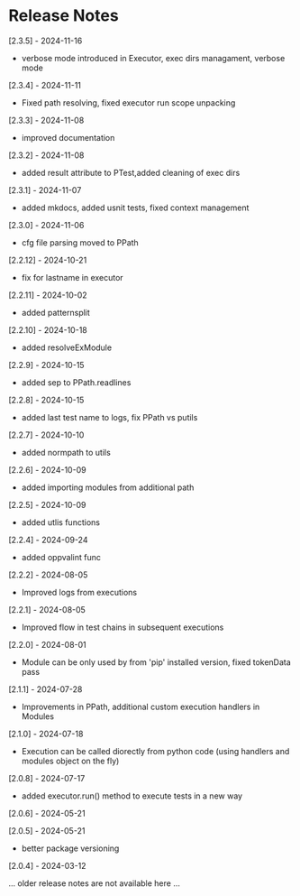 # Release Notes

[2.3.5] - 2024-11-16<br>
- verbose mode introduced in Executor, exec dirs managament, verbose mode

[2.3.4] - 2024-11-11<br>
- Fixed path resolving, fixed executor run scope unpacking

[2.3.3] - 2024-11-08<br>
- improved documentation

[2.3.2] - 2024-11-08<br>
- added result attribute to PTest,added cleaning of exec dirs

[2.3.1] - 2024-11-07<br>
- added mkdocs, added usnit tests, fixed context management

[2.3.0] - 2024-11-06<br>
- cfg file parsing moved to PPath

[2.2.12] - 2024-10-21<br>
- fix for lastname in executor

[2.2.11] - 2024-10-02<br>
- added patternsplit

[2.2.10] - 2024-10-18<br>
- added resolveExModule

[2.2.9] - 2024-10-15<br>
- added sep to PPath.readlines

[2.2.8] - 2024-10-15<br>
- added last test name to logs, fix PPath vs putils

[2.2.7] - 2024-10-10<br>
- added normpath to utils

[2.2.6] - 2024-10-09<br>
- added importing modules from additional path

[2.2.5] - 2024-10-09<br>
- added utlis functions

[2.2.4] - 2024-09-24<br>
- added oppvalint func

[2.2.2] - 2024-08-05<br>
- Improved logs from executions

[2.2.1] - 2024-08-05<br>
- Improved flow in test chains in subsequent executions

[2.2.0] - 2024-08-01<br>
- Module can be only used by from 'pip' installed version, fixed tokenData pass

[2.1.1] - 2024-07-28<br>
- Improvements in PPath, additional custom execution handlers in Modules
 
[2.1.0] - 2024-07-18<br>
- Execution can be called diorectly from python code (using handlers and modules object on the fly)

[2.0.8] - 2024-07-17<br>
- added executor.run() method to execute tests in a new way

[2.0.6] - 2024-05-21<br>


[2.0.5] - 2024-05-21<br>
- better package versioning

[2.0.4] - 2024-03-12<br>

... older release notes are not available here ...

